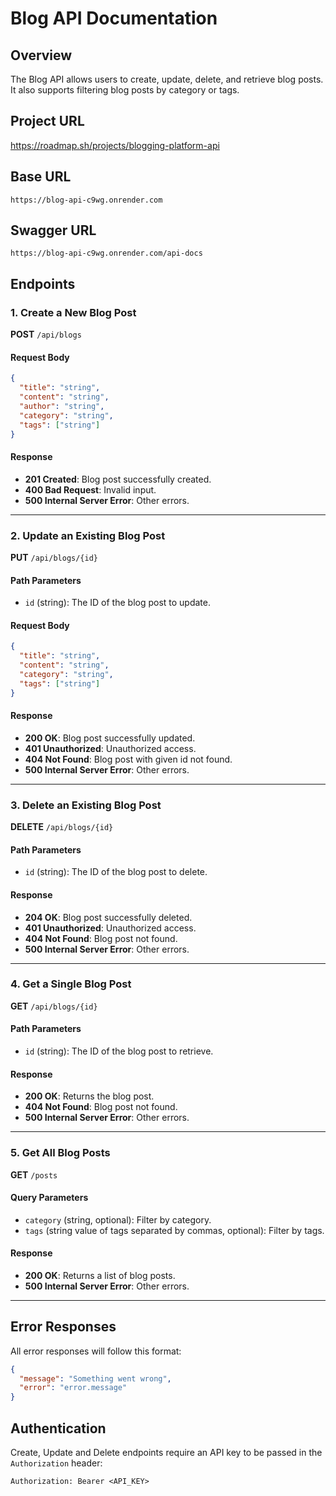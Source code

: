 # Blog API Documentation

## Overview
The Blog API allows users to create, update, delete, and retrieve blog posts. It also supports filtering blog posts by category or tags.

## Project URL
https://roadmap.sh/projects/blogging-platform-api

## Base URL
```
https://blog-api-c9wg.onrender.com
```

## Swagger URL
```
https://blog-api-c9wg.onrender.com/api-docs
```

## Endpoints

### 1. Create a New Blog Post
**POST** `/api/blogs`

#### Request Body
```json
{
  "title": "string",
  "content": "string",
  "author": "string",
  "category": "string",
  "tags": ["string"]
}
```

#### Response
- **201 Created**: Blog post successfully created.
- **400 Bad Request**: Invalid input.
- **500 Internal Server Error**: Other errors.

---

### 2. Update an Existing Blog Post
**PUT** `/api/blogs/{id}`

#### Path Parameters
- `id` (string): The ID of the blog post to update.

#### Request Body
```json
{
  "title": "string",
  "content": "string",
  "category": "string",
  "tags": ["string"]
}
```

#### Response
- **200 OK**: Blog post successfully updated.
- **401 Unauthorized**: Unauthorized access.
- **404 Not Found**: Blog post with given id not found.
- **500 Internal Server Error**: Other errors.

---

### 3. Delete an Existing Blog Post
**DELETE** `/api/blogs/{id}`

#### Path Parameters
- `id` (string): The ID of the blog post to delete.

#### Response
- **204 OK**: Blog post successfully deleted.
- **401 Unauthorized**: Unauthorized access.
- **404 Not Found**: Blog post not found.
- **500 Internal Server Error**: Other errors.

---

### 4. Get a Single Blog Post
**GET** `/api/blogs/{id}`

#### Path Parameters
- `id` (string): The ID of the blog post to retrieve.

#### Response
- **200 OK**: Returns the blog post.
- **404 Not Found**: Blog post not found.
- **500 Internal Server Error**: Other errors.

---

### 5. Get All Blog Posts
**GET** `/posts`

#### Query Parameters
- `category` (string, optional): Filter by category.
- `tags` (string value of tags separated by commas, optional): Filter by tags.

#### Response
- **200 OK**: Returns a list of blog posts.
- **500 Internal Server Error**: Other errors.

---

## Error Responses
All error responses will follow this format:
```json
{
  "message": "Something went wrong",
  "error": "error.message"
}
```

## Authentication
Create, Update and Delete endpoints require an API key to be passed in the `Authorization` header:
```
Authorization: Bearer <API_KEY>
```